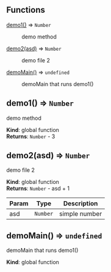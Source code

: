 ## Functions

<dl>
<dt><a href="#demo1">demo1()</a> ⇒ <code>Number</code></dt>
<dd><p>demo method</p>
</dd>
<dt><a href="#demo2">demo2(asd)</a> ⇒ <code>Number</code></dt>
<dd><p>demo file 2</p>
</dd>
<dt><a href="#demoMain">demoMain()</a> ⇒ <code>undefined</code></dt>
<dd><p>demoMain that runs demo1()</p>
</dd>
</dl>

<a name="demo1"></a>

## demo1() ⇒ <code>Number</code>
demo method

**Kind**: global function  
**Returns**: <code>Number</code> - 3  
<a name="demo2"></a>

## demo2(asd) ⇒ <code>Number</code>
demo file 2

**Kind**: global function  
**Returns**: <code>Number</code> - asd + 1  

| Param | Type | Description |
| --- | --- | --- |
| asd | <code>Number</code> | simple number |

<a name="demoMain"></a>

## demoMain() ⇒ <code>undefined</code>
demoMain that runs demo1()

**Kind**: global function  
